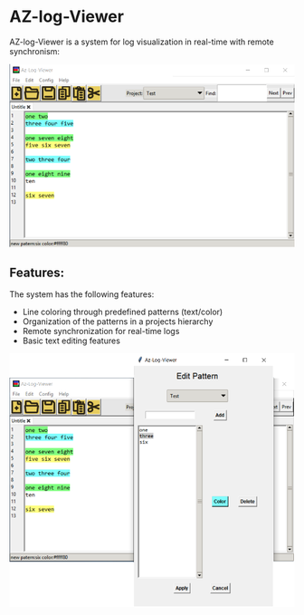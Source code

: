 # AZ-log-Viewer

AZ-log-Viewer is a system for log visualization in real-time with remote synchronism:

![AZ-log-Viewer](Images/Az_Log_Viewer1.png)

## Features:

The system has the following features:
  * Line coloring through predefined patterns (text/color)
  * Organization of the patterns in a projects hierarchy
  * Remote synchronization for real-time logs
  * Basic text editing features
  
![AZ-log-Viewer-Pattern](Images/Az_Log_Viewer2.png)
